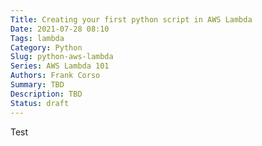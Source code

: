 ```yaml
---
Title: Creating your first python script in AWS Lambda
Date: 2021-07-28 08:10
Tags: lambda
Category: Python
Slug: python-aws-lambda
Series: AWS Lambda 101
Authors: Frank Corso
Summary: TBD
Description: TBD
Status: draft
---
```

Test